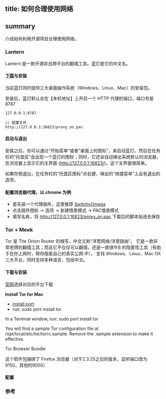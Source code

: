 title: 如何合理使用网络
---

## summary

 介绍如何利用开源项目合理使用网络。


### Lantern

Lantern 是一款开源并且跨平台的翻墙工具。蓝灯是它的中文名。


#### [下载][1]与安装

当前蓝灯同时提供三大桌面操作系统（Windows、Linux、Mac）的安装包。

安装后，蓝灯默认会在【本机地址】上开启一个 HTTP 代理的端口，端口号是 8787

```
127.0.0.1:8787

// 配置文件
http://127.0.0.1:16823/proxy_on.pac

```

#### 启动与退出

安装之后，你可以通过“开始菜单”或者“桌面上的图标”，来启动蓝灯。然后在任务栏的“托盘区”会出现一个蓝灯的图标；同时，它还会自动弹出系统默认的浏览器，在浏览器上显示它的主界面 (http://127.0.0.1:16823/)，这个主界面很简单。

如果你想退出，在任务栏的“托盘区图标”点右键，弹出的“快捷菜单”上会有退出的选项。


#### 配置浏览器代理，以 chrome 为例

- 首先装一个代理插件，这里推荐 [SwitchyOmega][2]
- 点击插件图标 -> 选项 -> 新建情景模式 -> PAC情景模式
- 填写名称，将 http://127.0.0.1:16823/proxy_on.pac 下载后的脚本贴进去保存







### Tor + Meek

Tor 是 The Onion Router 的缩写，中文又称“洋葱网络/洋葱路由”。
它是一款非常老牌的翻墙工具；而且它不仅仅可以翻墙，还是一款很牛B 的隐匿性工具（有助于在你上网时，帮你隐匿自己的真实公网 IP）。
支持 Windows、Linux、Mac OX 三大平台，同时支持多种语言，包括中文。


#### 下载与安装

[官网][5]选择对应的平台下载


**Install Tor for Mac**




- [install port][7]
- run: sudo port install tor

In a Termnal window, run: sudo port install tor


You will find a sample Tor configuration file at /opt/local/etc/tor/torrc.sample. Remove the .sample extension to make it effective.

Tor Browser Bundle

这个软件包捆绑了 Firefox 浏览器（对于2.3.25之后的版本，监听端口改为9150，其他的9050）

#### 配置




### 参考





[1]:https://getlantern.org/ "Lantern download"
[2]:https://github.com/FelisCatus/SwitchyOmega "SwitchyOmega"
[3]:https://program-think.blogspot.com/2014/10/gfw-tor-meek.html "Tor + Meek"
[4]:https://program-think.blogspot.com/2015/08/gfw-lantern.html "Lantern Guide"
[5]:https://www.torproject.org/ "Tor Official"
[6]:http://macserve.org.uk/projects/issh/ "issh"
[7]:https://www.torproject.org/docs/tor-doc-osx.html.en "port install"
[8]:http://www.vpngate.net/cn "vpngate"
[9]:http://www.ishadowsocks.com/ "ishadowsocks free"
[10]:https://github.com/getlantern/lantern "lantern github"

